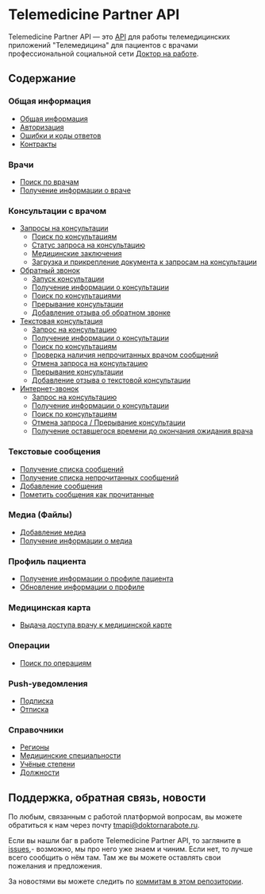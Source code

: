 # Telemedicine Partner API

Telemedicine Partner API — это [API](https://ru.wikipedia.org/wiki/API) для работы телемедицинских приложений "Телемедицина" для пациентов с врачами профессиональной социальной сети [Доктор на работе](https://www.doktornarabote.ru/AboutUs).

## Содержание

### Общая информация

* [Общая информация](./docs/general.md)
* [Авторизация](./docs/authorization.md)
* [Ошибки и коды ответов](./docs/errors.md)
* [Контракты](./docs/contracts.md)

### Врачи

* [Поиск по врачам](./docs/doctors.md#Поиск-по-врачам)
* [Получение информации о враче](./docs/doctors.md#Получение-информации-о-враче)

### Консультации с врачом

* [Запросы на консультации](./docs/requests.md)
  * [Поиск по консультациям](./docs/requests.md#Поиск-по-консультациям)
  * [Статус запроса на консультацию](./docs/requests.md#Статус-запроса-на-консультацию)
  * [Медицинские заключения](./docs/requests.md#Медицинские-заключения)
  * [Загрузка и прикрепление документа к запросам на консультации](./docs/requests.md#Загрузка-и-прикрепление-документа-к-запросам-на-консультации)
* [Обратный звонок](./docs/callbacks.md)
  * [Запуск консультации](./docs/callbacks.md#Запуск-консультации)
  * [Получение информации о консультации](./docs/callbacks.md#Получение-информации-о-консультации)
  * [Поиск по консультациями](./docs/callbacks.md#Поиск-по-консультациям)
  * [Прерывание консультации](./docs/callbacks.md#Прерывание-консультации)
  * [Добавление отзыва об обратном звонке](./docs/writings.md#Добавление-отзыва-об-обратном-звонке)
* [Текстовая консультация](./docs/writings.md)
  * [Запрос на консультацию](./docs/writings.md#Запрос-на-консультацию)
  * [Получение информации о консультации](./docs/writings.md#Получение-информации-о-консультации)
  * [Поиск по консультациям](./docs/writings.md#Поиск-по-консультациям)
  * [Проверка наличия непрочитанных врачом сообщений](./docs/writings.md#Проверка-наличия-непрочитанных-врачом-сообщений)
  * [Отмена запроса на консультацию](./docs/writings.md#Отмена-запроса-на-консультацию)
  * [Прерывание консультации](./docs/writings.md#Прерывание-консультации)
  * [Добавление отзыва о текстовой консультации](./docs/writings.md#Добавление-отзыва-о-текстовой-консультации)
* [Интернет-звонок](./docs/voip.md)
  * [Запрос на консультацию](./docs/voip.md#Запрос-на-консультацию)
  * [Получение информации о консультации](./docs/voip.md#Получение-информации-о-консультации)
  * [Поиск по консультациям](./docs/voip.md#Поиск-по-консультациям)
  * [Отмена запроса / Прерывание консультации](./docs/voip.md#Отмена-запроса--Прерывание-консультации)
  * [Получение оставшегося времени до окончания ожидания врача](./docs/voip.md#Добавление-отзыва-о-консультации-Интернет-звонок)

### Текстовые сообщения

* [Получение списка сообщений](./docs/messages.md#Получение-списка-сообщений)
* [Получение списка непрочитанных сообщений](./docs/messages.md#Получение-списка-непрочитанных-сообщений)
* [Добавление сообщения](./docs/messages.md#Добавление-сообщения)
* [Пометить сообщения как прочитанные](./docs/messages.md#Пометить-сообщения-как-прочитанные)

### Медиа (Файлы)

* [Добавление медиа](./docs/medias.md#Добавление-медиа)
* [Получение информации о медиа](./docs/medias.md#Получение-загруженных-пациентом-документов)

### Профиль пациента

* [Получение информации о профиле пациента](./docs/profile.md#Получение-информации-о-профиле)
* [Обновление информации о профиле](./docs/profile.md#Обновление-информации-о-профиле)

### Медицинская карта

* [Выдача доступа врачу к медицинской карте](./docs/medicalcard.md#Выдача-доступа-врачу-к-медицинской-карте)

### Операции

* [Поиск по операциям](./docs/operations.md#Поиск-операций)

### Push-уведомления

* [Подписка](./docs/pushnotifications.md#Подписка)
* [Отписка](./docs/pushnotifications.md#Отписка)

### Справочники

* [Регионы](./docs/regions.md)
* [Медицинские специальности](./docs/medicalspecialties.md)
* [Учёные степени](./docs/degrees.md)
* [Должности](./docs/medicalpositions.md)

## Поддержка, обратная связь, новости

По любым, связанным с работой платформой вопросам, вы можете обратиться к нам через почту tmapi@doktornarabote.ru.

Если вы нашли баг в работе Telemedicine Partner API, то загляните в
[issues](https://github.com/doktornarabote/telemedicine-partner-api/issues),- возможно, мы про него уже знаем и чиним. Если нет, то лучше всего сообщить о нём там. Там же вы можете оставлять свои пожелания и предложения.

За новостями вы можете следить по
[коммитам в этом репозитории](https://github.com/doktornarabote/telemedicine-partner-api/commits/master).
